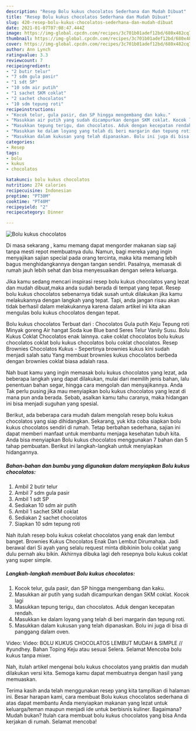 ```yaml
---
description: "Resep Bolu kukus chocolatos Sederhana dan Mudah Dibuat"
title: "Resep Bolu kukus chocolatos Sederhana dan Mudah Dibuat"
slug: 420-resep-bolu-kukus-chocolatos-sederhana-dan-mudah-dibuat
date: 2021-01-07T07:08:47.444Z
image: https://img-global.cpcdn.com/recipes/3c701b01adef12bd/680x482cq70/bolu-kukus-chocolatos-foto-resep-utama.jpg
thumbnail: https://img-global.cpcdn.com/recipes/3c701b01adef12bd/680x482cq70/bolu-kukus-chocolatos-foto-resep-utama.jpg
cover: https://img-global.cpcdn.com/recipes/3c701b01adef12bd/680x482cq70/bolu-kukus-chocolatos-foto-resep-utama.jpg
author: Ann Lynch
ratingvalue: 3.3
reviewcount: 7
recipeingredient:
- "2 butir telur"
- "7 sdm gula pasir"
- "1 sdt SP"
- "10 sdm air putih"
- "1 sachet SKM coklat"
- "2 sachet chocolatos"
- "10 sdm tepung roti"
recipeinstructions:
- "Kocok telur, gula pasir, dan SP hingga mengembang dan kaku."
- "Masukkan air putih yang sudah dicampurkan dengan SKM coklat. Kocok lagi"
- "Masukkan tepung terigu, dan chocolatos. Aduk dengan kecepatan rendah."
- "Masukkan ke dalam loyang yang telah di beri margarin dan tepung roti."
- "Masukkan dalam kukusan yang telah dipanaskan. Bolu ini juga di bisa di panggang dalam oven."
categories:
- Resep
tags:
- bolu
- kukus
- chocolatos

katakunci: bolu kukus chocolatos 
nutrition: 274 calories
recipecuisine: Indonesian
preptime: "PT30M"
cooktime: "PT40M"
recipeyield: "2"
recipecategory: Dinner

---
```



![Bolu kukus chocolatos](https://img-global.cpcdn.com/recipes/3c701b01adef12bd/680x482cq70/bolu-kukus-chocolatos-foto-resep-utama.jpg)

Di masa  sekarang , kamu memang dapat mengorder makanan siap saji tanpa mesti repot membuatnya dulu. Namun, bagi mereka yang ingin menyajikan sajian special pada orang tercinta, maka kita memang lebih bagus menghidangkannya dengan tangan sendiri. Pasalnya, memasak di rumah jauh lebih sehat dan bisa menyesuaikan dengan selera keluarga.

Jika kamu sedang mencari inspirasi resep bolu kukus chocolatos yang lezat dan mudah dibuat,maka anda sudah berada di tempat yang tepat. Resep bolu kukus chocolatos  sebenarnya tidak susah untuk dilakukan jika kamu melakukannya dengan langkah yang tepat. Tapi, anda jangan risau akan tidak berhasil dalam melakukannya 
karena dalam artikel ini kita akan mengulas bolu kukus chocolatos dengan tepat.  

Bolu kukus chocolatos Terbuat dari : Chocolatos Gula putih Keju Tepung roti Minyak goreng Air hangat Soda kue Blue band Seres Telur Vanily Susu. Bolu Kukus Coklat Chocolatos enak lainnya. cake coklat chocolatos bolu kukus chocolatos coklat bolu kukus chocolatos bolu coklat chocolatos. Resep Brownies Chocolatos Kukus - Sepertinya brownies kukus kini sudah menjadi salah satu Yang membuat brownies kukus chocolatos berbeda dengan brownies coklat biasa adalah rasa.

Nah buat kamu yang ingin memasak bolu kukus chocolatos yang lezat, ada beberapa langkah yang dapat dilakukan, mulai dari memilih jenis bahan, lalu penentuan bahan segar, hingga cara mengolah dan menyajikannya. Anda Tak perlu pusing jika mau menyiapkan bolu kukus chocolatos yang lezat di mana pun anda berada. Sebab, asalkan kamu  tahu caranya, maka hidangan ini bisa menjadi suguhan yang spesial.

Berikut, ada beberapa cara mudah dalam mengolah resep bolu kukus chocolatos yang siap dihidangkan. Sekarang, yuk kita coba siapkan bolu kukus chocolatos sendiri di rumah. Tetap berbahan sederhana, sajian ini dapat memberi manfaat untuk membantu menjaga kesehatan tubuh kita. Anda bisa menyiapkan Bolu kukus chocolatos menggunakan 7 bahan dan 5 tahap pembuatan. Berikut ini langkah-langkah untuk menyiapkan hidangannya.

<!--inarticleads1-->

##### Bahan-bahan dan bumbu yang digunakan dalam menyiapkan Bolu kukus chocolatos:

1. Ambil 2 butir telur
1. Ambil 7 sdm gula pasir
1. Ambil 1 sdt SP
1. Sediakan 10 sdm air putih
1. Ambil 1 sachet SKM coklat
1. Sediakan 2 sachet chocolatos
1. Siapkan 10 sdm tepung roti


Nah itulah resep bolu kukus cokelat chocolatos yang enak dan lembut banget. Brownies Kukus Chocolatos Enak Dan Lembut Dirumahaja. Jadi berawal dari Si ayah yang selalu request minta dibikinin bolu coklat yang dulu pernah aku bikin. Akhirnya dibuka lagi deh resepnya bolu kukus coklat yang super simple. 

<!--inarticleads2-->

##### Langkah-langkah membuat Bolu kukus chocolatos:

1. Kocok telur, gula pasir, dan SP hingga mengembang dan kaku.
1. Masukkan air putih yang sudah dicampurkan dengan SKM coklat. Kocok lagi
1. Masukkan tepung terigu, dan chocolatos. Aduk dengan kecepatan rendah.
1. Masukkan ke dalam loyang yang telah di beri margarin dan tepung roti.
1. Masukkan dalam kukusan yang telah dipanaskan. Bolu ini juga di bisa di panggang dalam oven.


Video: Video: BOLU KUKUS CHOCOLATOS LEMBUT MUDAH &amp; SIMPLE // #yundhey. Bahan Toping Keju atau sesuai Selera. Selamat Mencoba bolu kukus tanpa mixer. 

Nah, itulah artikel mengenai  bolu kukus chocolatos  yang praktis dan mudah dilakukan versi kita. Semoga kamu dapat membuatnya dengan hasil yang memuaskan. 

Terima kasih anda telah menggunakan resep yang kita tampilkan di halaman ini. Besar harapan kami, cara membuat  Bolu kukus chocolatos sederhana di atas dapat membantu Anda menyiapkan makanan yang lezat untuk keluarga/teman maupun menjadi ide untuk berbisnis kuliner. Bagaimana? Mudah bukan? Itulah cara membuat bolu kukus chocolatos yang bisa Anda kerjakan di rumah. Selamat mencoba!

